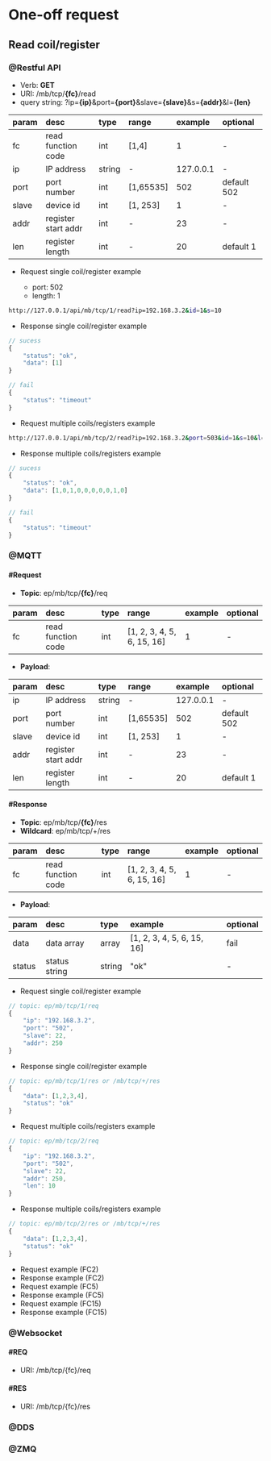 # One-off request

## Read coil/register 

### @Restful API

- Verb: **GET**
- URI: /mb/tcp/**{fc}**/read
- query string: ?ip=**{ip}**&port=**{port}**&slave=**{slave}**&s=**{addr}**&l=**{len}**

|param|desc|type|range|example|optional|
|:--|:--|:--|:--|:--|:--|
|fc|read function code|int|[1,4]|1|-|
|ip|IP address|string|-| 127.0.0.1|-|  
|port|port number|int|[1,65535]|502|default 502|
|slave|device id|int|[1, 253]|1|-|
|addr|register start addr|int|-|23|-|
|len|register length|int|-|20|default 1|

- Request single coil/register example

    - port: 502
    - length: 1

```bash
http://127.0.0.1/api/mb/tcp/1/read?ip=192.168.3.2&id=1&s=10

```

- Response single coil/register example

```javascript
// sucess
{
    "status": "ok",
    "data": [1]
}

// fail
{
    "status": "timeout"
}
```

- Request multiple coils/registers example

```bash
http://127.0.0.1/api/mb/tcp/2/read?ip=192.168.3.2&port=503&id=1&s=10&l=10
```

- Response multiple coils/registers example


```javascript
// sucess
{
    "status": "ok",
    "data": [1,0,1,0,0,0,0,0,1,0]
}

// fail
{
    "status": "timeout"
}
```

### @MQTT

#### #Request

- **Topic**: ep/mb/tcp/**{fc}**/req

|param|desc|type|range|example|optional|
|:--|:--|:--|:--|:--|:--|
|fc|read function code|int|[1, 2, 3, 4, 5, 6, 15, 16]|1|-|

- **Payload**:

|param|desc|type|range|example|optional|
|:--|:--|:--|:--|:--|:--|
|ip|IP address|string|-| 127.0.0.1|-|  
|port|port number|int|[1,65535]|502|default 502|
|slave|device id|int|[1, 253]|1|-|
|addr|register start addr|int|-|23|-|
|len|register length|int|-|20|default 1|

#### #Response

- **Topic**: ep/mb/tcp/**{fc}**/res
- **Wildcard**: ep/mb/tcp/+/res

|param|desc|type|range|example|optional|
|:--|:--|:--|:--|:--|:--|
|fc|read function code|int|[1, 2, 3, 4, 5, 6, 15, 16]|1|-|

- **Payload**:

|param|desc|type|example|optional|
|:--|:--|:--|:--|:--|
|data|data array|array|[1, 2, 3, 4, 5, 6, 15, 16]|fail|
|status|status string|string|"ok"|-|

- Request single coil/register example



```javascript
// topic: ep/mb/tcp/1/req
{
    "ip": "192.168.3.2",
    "port": "502",
    "slave": 22,
    "addr": 250
}
```

- Response single coil/register example

```javascript
// topic: ep/mb/tcp/1/res or /mb/tcp/+/res
{
    "data": [1,2,3,4],
    "status": "ok"
}
```

- Request multiple coils/registers example


```javascript
// topic: ep/mb/tcp/2/req
{
    "ip": "192.168.3.2",
    "port": "502",
    "slave": 22,
    "addr": 250,
    "len": 10
}
```

- Response multiple coils/registers example

```javascript
// topic: ep/mb/tcp/2/res or /mb/tcp/+/res
{
    "data": [1,2,3,4],
    "status": "ok"
}
```

- Request example (FC2)
- Response example (FC2)
- Request example (FC5)
- Response example (FC5)
- Request example (FC15)
- Response example (FC15)


### @Websocket


#### #REQ
- URI: /mb/tcp/{fc}/req
#### #RES
- URI: /mb/tcp/{fc}/res



### @DDS

### @ZMQ
